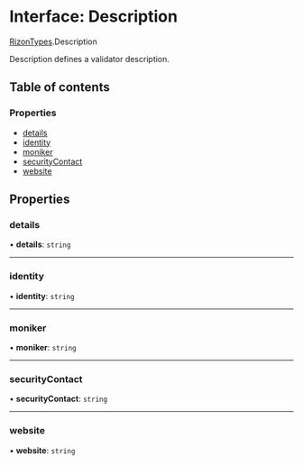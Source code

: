 # Interface: Description

[RizonTypes](../modules/RizonTypes.md).Description

Description defines a validator description.

## Table of contents

### Properties

- [details](RizonTypes.Description.md#details)
- [identity](RizonTypes.Description.md#identity)
- [moniker](RizonTypes.Description.md#moniker)
- [securityContact](RizonTypes.Description.md#securitycontact)
- [website](RizonTypes.Description.md#website)

## Properties

### details

• **details**: `string`

___

### identity

• **identity**: `string`

___

### moniker

• **moniker**: `string`

___

### securityContact

• **securityContact**: `string`

___

### website

• **website**: `string`
